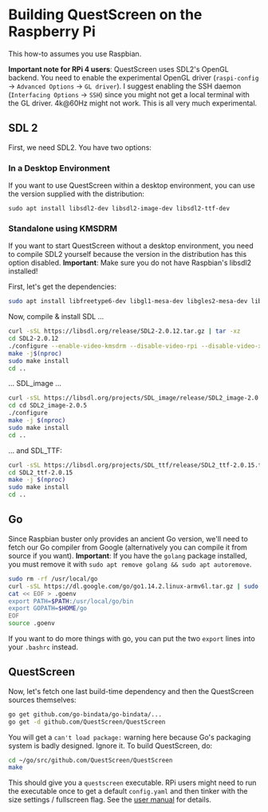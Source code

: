 # Building QuestScreen on the Raspberry Pi

This how-to assumes you use Raspbian.

**Important note for RPi 4 users**:
QuestScreen uses SDL2's OpenGL backend.
You need to enable the experimental OpenGL driver (`raspi-config` -> `Advanced Options` -> `GL driver`).
I suggest enabling the SSH daemon (`Interfacing Options` -> `SSH`) since you might not get a local terminal with the GL driver.
4k@60Hz might not work.
This is all very much experimental.

## SDL 2

First, we need SDL2.
You have two options:

### In a Desktop Environment

If you want to use QuestScreen within a desktop environment, you can use the version supplied with the distribution:

    sudo apt install libsdl2-dev libsdl2-image-dev libsdl2-ttf-dev

### Standalone using KMSDRM

If you want to start QuestScreen without a desktop environment, you need to compile SDL2 yourself because the version in the distribution has this option disabled.
**Important**: Make sure you do not have Raspbian's libsdl2 installed!

First, let's get the dependencies:

```bash
sudo apt install libfreetype6-dev libgl1-mesa-dev libgles2-mesa-dev libdrm-dev libgbm-dev libudev-dev libasound2-dev liblzma-dev libjpeg-dev libtiff-dev libwebp-dev git build-essential
```

Now, compile & install SDL …

```bash
curl -sSL https://libsdl.org/release/SDL2-2.0.12.tar.gz | tar -xz
cd SDL2-2.0.12
./configure --enable-video-kmsdrm --disable-video-rpi --disable-video-x11
make -j$(nproc)
sudo make install
cd ..
```

… SDL_image …

```bash
curl -sSL https://libsdl.org/projects/SDL_image/release/SDL2_image-2.0.5.tar.gz | tar -xz
cd cd SDL2_image-2.0.5
./configure
make -j $(nproc)
sudo make install
cd ..
```

… and SDL_TTF:

```bash
curl -sSL https://libsdl.org/projects/SDL_ttf/release/SDL2_ttf-2.0.15.tar.gz | tar -xz
cd SDL2_ttf-2.0.15
make -j $(nproc)
sudo make install
cd ..
```

## Go

Since Raspbian buster only provides an ancient Go version, we'll need to fetch our Go compiler from Google (alternatively you can compile it from source if you want).
**Important**: If you have the `golang` package installed, you must remove it with `sudo apt remove golang && sudo apt autoremove`.

```bash
sudo rm -rf /usr/local/go
curl -sSL https://dl.google.com/go/go1.14.2.linux-armv6l.tar.gz | sudo tar -xz -C /usr/local
cat << EOF > .goenv
export PATH=$PATH:/usr/local/go/bin
export GOPATH=$HOME/go
EOF
source .goenv
```

If you want to do more things with go, you can put the two `export` lines into your `.bashrc` instead.

## QuestScreen

Now, let's fetch one last build-time dependency and then the QuestScreen sources themselves:

```bash
go get github.com/go-bindata/go-bindata/...
go get -d github.com/QuestScreen/QuestScreen
```

You will get a `can't load package:` warning here because Go's packaging system is badly designed.
Ignore it.
To build QuestScreen, do:

```bash
cd ~/go/src/github.com/QuestScreen/QuestScreen
make
```

This should give you a `questscreen` executable.
RPi users might need to run the executable once to get a default `config.yaml` and then tinker with the size settings / fullscreen flag.
See the [user manual](https://questscreen.flyx.org/usermanual/) for details.